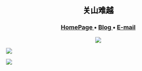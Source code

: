 <h2 align="center" style="color:black"> 关山难越 </h2>

<h3 align="center">  
  <a href="https://github.com/NGIWS719">
    HomePage
  </a> •
  <a href="https://www.cnblogs.com/yj179101536/">
    Blog
  </a>
  •
  <a href="mailto:junyang830@foxmail.com/">
    E-mail
  </a> 
</h3>

<p align="center">
  <img src="https://komarev.com/ghpvc/?username=NGIWS719&style=flat-square&color=grey" />
</p>

![](https://github-readme-stats.vercel.app/api?username=NGIWS719&show_icons=true&theme=transparent)


![](https://github-readme-stats.vercel.app/api/top-langs/?username=NGIWS719&theme=transparent&layout=compact)
